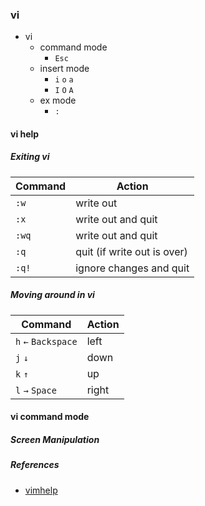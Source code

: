 ### vi

* vi
  - command mode
    - `Esc`
  - insert mode
    - `i` `o` `a`
    - `I` `O` `A`
  - ex mode
    - `:`
#### vi help

##### Exiting vi

| Command  | Action  |
|---|---|
| `:w`  | write out  |
| `:x`  | write out and quit  |
| `:wq`  | write out and quit  |
| `:q`  | quit (if write out is over)  |
| `:q!`  | ignore changes and quit  |

##### Moving around in vi

| Command  | Action  |
|---|---|
| `h` `←` `Backspace` | left  |
| `j` `↓` | down  |
| `k` `↑` | up  |
| `l` `→` `Space` | right  |

#### vi command mode

##### Screen Manipulation




##### References
* [vimhelp](https://vimhelp.org/)
